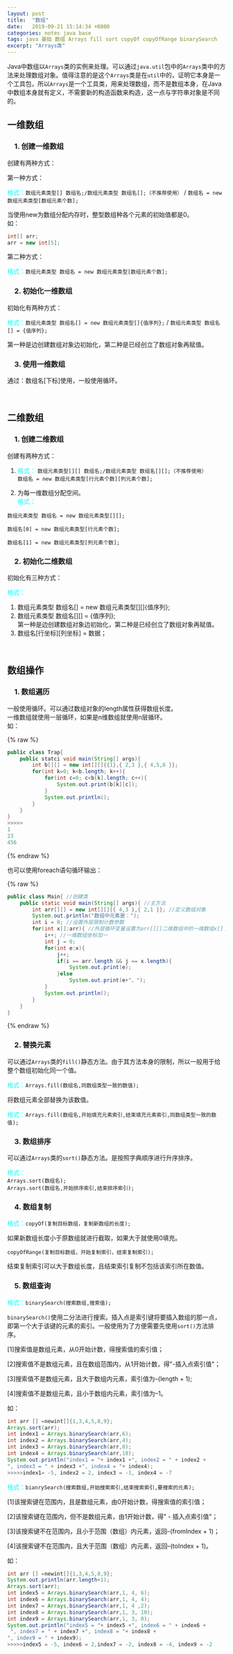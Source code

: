 ```yaml
---
layout: post
title:  "数组"
date:   2019-09-21 15:14:34 +0800
categories: notes java base
tags: java 基础 数组 Arrays fill sort copyOf copyOfRange binarySearch
excerpt: "Arrays类"
---
```


Java中数组以`Arrays`类的实例来处理。可以通过`java.util`包中的`Arrays`类中的方法来处理数组对象。值得注意的是这个`Arrays`类是在`util`中的，证明它本身是一个工具包，所以`Arrays`是一个工具类，用来处理数组，而不是数组本身，在Java中数组本身就有定义，不需要新的构造函数来构造，这一点与字符串对象是不同的。

## 一维数组

### &emsp;1. 创建一维数组

创建有两种方式：  

第一种方式：  

<span style="color:aqua">格式：</span>`数组元素类型[] 数组名;/数组元素类型 数组名[];（不推荐使用）` / `数组名 = new 数组元素类型[数组元素个数];`  

当使用new为数组分配内存时，整型数组种各个元素的初始值都是0。  
如：  

```java
int[] arr;
arr = new int[5];
```

第二种方式：  

<span style="color:aqua">格式：</span>`数组元素类型 数组名 = new 数组元素类型[数组元素个数];`

### &emsp;2. 初始化一维数组

初始化有两种方式：  

<span style="color:aqua">格式：</span>`数组元素类型 数组名[] = new 数组元素类型[]{值序列};` / `数组元素类型 数组名[] = {值序列};`

第一种是边创建数组对象边初始化，第二种是已经创立了数组对象再赋值。

### &emsp;3. 使用一维数组

通过：数组名[下标]使用，一般使用循环。

&emsp;

## 二维数组

### &emsp;1. 创建二维数组

创建有两种方式：

1. <span style="color:aqua">格式：</span>
`数组元素类型[][] 数组名;/数组元素类型 数组名[][];（不推荐使用）`  
`数组名 = new 数组元素类型[行元素个数][列元素个数];`

2. 为每一维数组分配空间。  
<span style="color:aqua">格式：</span>

`数组元素类型 数组名 = new 数组元素类型[][];`  

`数组名[0] = new 数组元素类型[行元素个数];`  

`数组名[1] = new 数组元素类型[列元素个数];`  

### &emsp;2. 初始化二维数组

初始化有三种方式：

<span style="color:aqua">格式：</span>

1. 数组元素类型 数组名[] = new 数组元素类型[][]{值序列};  
2. 数组元素类型 数组名[][] = {值序列};  
第一种是边创建数组对象边初始化，第二种是已经创立了数组对象再赋值。
3. 数组名[行坐标][列坐标] = 数据；

&emsp;

## 数组操作

### &emsp;1. 数组遍历

一般使用循环。可以通过数组对象的length属性获得数组长度。  
一维数组就使用一层循环，如果是n维数组就使用n层循环。  
如：  

{% raw %}

```java
public class Trap{
    public statci void main(String[] args){
        int b[][] = new int[][]{{1},{ 2,3 },{ 4,5,6 }};
        for(int k=0; k<b.length; k++){
            for(int c=0; c<b[k].length; c++){
                System.out.print(b[k][c]);
            }
            System.out.println();
        }
    }
}
>>>>>
1
23
456
```

{% endraw %}

也可以使用foreach语句循环输出：  

{% raw %}

```java
public class Main{ //创建类
    public static void main(String[] args){ //主方法
        int arr[][] = new int[][]{{ 4,3 },{ 2,1 }}; //定义数组对象
        System.out.println("数组中元素是：");
        int i = 0; //设置外层限制计数参数
        for(int x[]:arr){ //外层循环变量设置为arr[][]二维数组中的一维数组x[]；
            i++; //一维数组坐标加一
            int j = 0;
            for(int e:x){
                j++;
                if(i == arr.length && j == x.length){
                    System.out.print(e);
                }else
                    System.out.print(e+"、");
            }
            System.out.println();
        }
    }
}
```

{% endraw %}

### &emsp;2. 替换元素

可以通过`Arrays`类的`fill()`静态方法。由于其方法本身的限制，所以一般用于给整个数组初始化同一个值。  

<span style="color:aqua">格式：</span>`Arrays.fill(数组名,同数组类型一致的数值);`

将数组元素全部替换为该数值。  

<span style="color:aqua">格式：</span>`Arrays.fill(数组名,开始填充元素索引,结束填充元素索引,同数组类型一致的数值);`

### &emsp;3. 数组排序

可以通过`Arrays`类的`sort()`静态方法。是按照字典顺序进行升序排序。  

<span style="color:aqua">格式：</span>  
`Arrays.sort(数组名);`  
`Arrays.sort(数组名,开始排序索引,结束排序索引);`

### &emsp;4. 数组复制

<span style="color:aqua">格式：</span>`copyOf(复制目标数组，复制新数组的长度);` 

如果新数组长度小于原数组就进行截取，如果大于就使用0填充。  

`copyOfRange(复制目标数组，开始复制索引，结束复制索引);`  

结束复制索引可以大于数组长度，且结束索引复制不包括该索引所在数值。

### &emsp;5. 数组查询

<span style="color:aqua">格式：</span>`binarySearch(搜索数组,搜索值);`

 `binarySearch()`使用二分法进行搜索。插入点是索引键将要插入数组的那一点，即第一个大于该键的元素的索引。一般使用为了方便需要先使用`sort()`方法排序。  

[1]搜索值是数组元素，从0开始计数，得搜索值的索引值；  

[2]搜索值不是数组元素，且在数组范围内，从1开始计数，得"-插入点索引值"；  

[3]搜索值不是数组元素，且大于数组内元素，索引值为–(length + 1);  

[4]搜索值不是数组元素，且小于数组内元素，索引值为–1。  

如：  

```java
int arr [] =newint[]{1,3,4,5,8,9};
Arrays.sort(arr);
int index1 = Arrays.binarySearch(arr,6);
int index2 = Arrays.binarySearch(arr,4);
int index3 = Arrays.binarySearch(arr,0);
int index4 = Arrays.binarySearch(arr,10);
System.out.println("index1 = "+ index1 +", index2 = " + index2 +
", index3 = " + index3 +", index4 = "+ index4);
>>>>>index1= -5, index2 = 2, index3 = -1, index4 = -7
```

<span style="color:aqua">格式：</span>`bianrySearch(搜索数组,开始搜索索引,结束搜索索引,要搜索的元素);`  

[1]该搜索键在范围内，且是数组元素，由0开始计数，得搜索值的索引值；  

[2]该搜索键在范围内，但不是数组元素，由1开始计数，得" - 插入点索引值"；  

[3]该搜索键不在范围内，且小于范围（数组）内元素，返回–(fromIndex + 1)；  

[4]该搜索键不在范围内，且大于范围（数组）内元素，返回–(toIndex + 1)。  

如：

```java
int arr [] =newint[]{1,3,4,5,8,9};
System.out.println(arr.length+1);
Arrays.sort(arr);
int index5 = Arrays.binarySearch(arr,1, 4, 6);
int index6 = Arrays.binarySearch(arr,1, 4, 4);
int index7 = Arrays.binarySearch(arr,1, 4 ,2);
int index8 = Arrays.binarySearch(arr,1, 3, 10);
int index9 = Arrays.binarySearch(arr,1, 3, 0);
System.out.println("index5 = "+ index5 +", index6 = " + index6 +
 ", index7 = " + index7 +", index8 = "+ index8 +
", index9 = " + index9);
>>>>>index5 = -5, index6 = 2,index7 = -2, index8 = -4, index9 = -2
```
